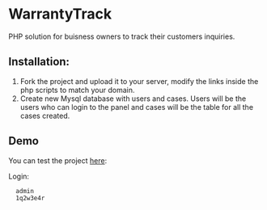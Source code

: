 # WarrantyTrack

PHP solution for buisness owners to track their customers inquiries.



## Installation:

1. Fork the project and upload it to your server, modify the links inside the php scripts to match your domain.
2. Create new Mysql database with users and cases.
Users will be the users who can login to the panel and cases will be the table for all the cases created.


## Demo

You  can test the project [here](https://example.com/):

Login:
```
  admin
  1q2w3e4r
```
